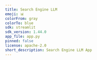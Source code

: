 ```yaml
---
title: Search Engine LLM
emoji: 📊
colorFrom: gray
colorTo: blue
sdk: streamlit
sdk_version: 1.44.0
app_file: app.py
pinned: false
license: apache-2.0
short_description: Search Engine LLM App
---
```

